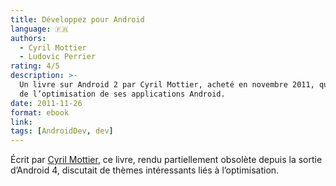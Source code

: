 ```yaml
---
title: Développez pour Android
language: 🇫🇷
authors:
  - Cyril Mottier
  - Ludovic Perrier
rating: 4/5
description: >-
  Un livre sur Android 2 par Cyril Mottier, acheté en novembre 2011, qui parle
  de l’optimisation de ses applications Android. 
date: 2011-11-26
format: ebook
link: 
tags: [AndroidDev, dev]
---
```


Écrit par [Cyril Mottier](http://cyrilmottier.com), ce livre, rendu
partiellement obsolète depuis la sortie d’Android 4, discutait de thèmes
intéressants liés à l’optimisation.